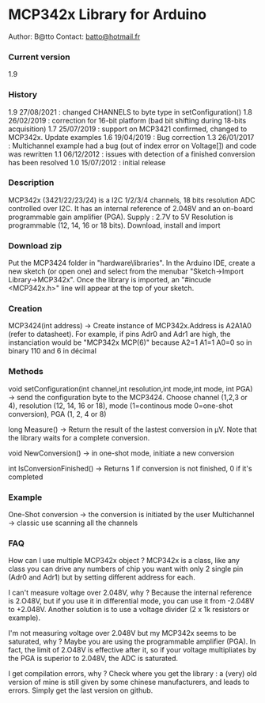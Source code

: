 # MCP342x Library for Arduino #
Author:  B@tto
Contact: batto@hotmail.fr

### Current version ###
1.9

### History ###
1.9 27/08/2021 : changed CHANNELS to byte type in setConfiguration()
1.8 26/02/2019 : correction for 16-bit platform (bad bit shifting during 18-bits acquisition)
1.7 25/07/2019 : support on MCP3421 confirmed, changed to MCP342x. Update examples
1.6 19/04/2019 : Bug correction
1.3 26/01/2017 : Multichannel example had a bug (out of index error on Voltage[]) and code was rewritten
1.1 06/12/2012 : issues with detection of a finished conversion has been resolved
1.0 15/07/2012 : initial release 

### Description ###
MCP342x (3421/22/23/24) is a I2C 1/2/3/4 channels, 18 bits resolution ADC controlled over I2C.
It has an internal reference of 2.048V and an on-board programmable gain amplifier (PGA).
Supply : 2.7V to 5V
Resolution is programmable (12, 14, 16 or 18 bits). 
Download, install and import

### Download zip ###
Put the MCP3424 folder in "hardware\libraries\". 
In the Arduino IDE, create a new sketch (or open one) and 
select from the menubar "Sketch->Import Library->MCP342x".
Once the library is imported, an "#incude <MCP342x.h>" line will appear at the top of your sketch. 

### Creation ###
 MCP3424(int address) -> Create instance of MCP342x.Address is A2A1A0 (refer to datasheet). For example, if pins Adr0 and Adr1 are high, the instanciation would be "MCP342x MCP(6)" because A2=1 A1=1 A0=0 so in binary 110 and 6 in décimal
 
### Methods ###
	
void setConfiguration(int channel,int resolution,int mode,int mode, int PGA) -> send the configuration byte to the MCP3424. Choose channel (1,2,3 or 4), resolution (12, 14, 16 or 18), mode (1=continous mode 0=one-shot conversion), PGA (1, 2, 4 or 8)

long Measure() -> Return the result of the lastest conversion in µV. Note that the library waits for a complete conversion.

void NewConversion() -> in one-shot mode, initiate a new conversion

int IsConversionFinished() -> Returns 1 if conversion is not finished, 0 if it's completed

### Example ###
One-Shot conversion -> the conversion is initiated by the user
Multichannel -> classic use scanning all the channels

### FAQ ###
How can I use multiple MCP342x object ?
MCP342x is a class, like any class you can drive any numbers of chip you want with only 2 single pin (Adr0 and Adr1) but by setting different address for each.

I can't measure voltage over 2.048V, why ?
Because the internal reference is 2.O48V, but if you use it in differential mode, you can use it from -2.048V to +2.048V. 
Another solution is to use a voltage divider (2 x 1k resistors or example).

I'm not measuring voltage over 2.048V but my MCP342x seems to be saturated, why ?
Maybe you are using the programmable amplifier (PGA). In fact, the limit of 2.O48V is effective after it, so if your voltage multipliates by the PGA is superior to 2.048V, the ADC is saturated.

I get compilation errors, why ?
Check where you get the library : a (very) old version of mine is still given by some chinese manufacturers, and leads to errors. Simply get the last version on github.
